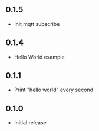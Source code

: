 <!-- https://developers.home-assistant.io/docs/add-ons/presentation#keeping-a-changelog -->

## 0.1.5

- Init mqtt subscribe

## 0.1.4

- Hello World example

## 0.1.1

- Print "hello world" every second

## 0.1.0

- Initial release
